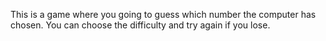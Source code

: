 This is a game where you going to guess which number the computer has chosen. You can choose the difficulty and try again if you lose. 
